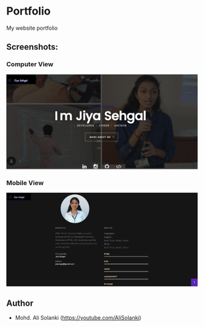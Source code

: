# Portfolio
My website portfolio

## Screenshots:
### Computer View
![alt text](https://github.com/Jiya82/Portfolio/blob/main/Portfolio.PNG?raw=true)

### Mobile View
![alt text](https://github.com/Jiya82/Portfolio/blob/main/Portfolio_mobile.PNG?raw=true)

## Author
* Mohd. Ali Solanki (https://youtube.com/AliSolanki)
